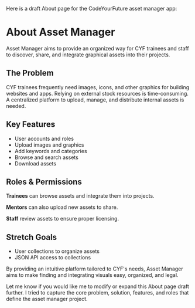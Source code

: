 Here is a draft About page for the CodeYourFuture asset manager app:

# About Asset Manager

Asset Manager aims to provide an organized way for CYF trainees and staff to discover, share, and integrate graphical assets into their projects. 

## The Problem

CYF trainees frequently need images, icons, and other graphics for building websites and apps. Relying on external stock resources is time-consuming. A centralized platform to upload, manage, and distribute internal assets is needed.

## Key Features

- User accounts and roles 
- Upload images and graphics
- Add keywords and categories
- Browse and search assets
- Download assets 

## Roles & Permissions

**Trainees** can browse assets and integrate them into projects.

**Mentors** can also upload new assets to share.

**Staff** review assets to ensure proper licensing.

## Stretch Goals

- User collections to organize assets
- JSON API access to collections

By providing an intuitive platform tailored to CYF's needs, Asset Manager aims to make finding and integrating visuals easy, organized, and legal.

Let me know if you would like me to modify or expand this About page draft further. I tried to capture the core problem, solution, features, and roles that define the asset manager project.
